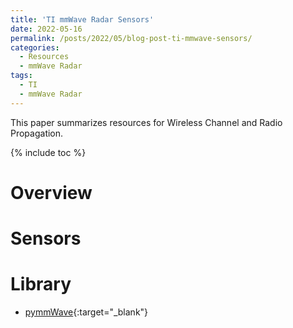 ```yaml
---
title: 'TI mmWave Radar Sensors'
date: 2022-05-16
permalink: /posts/2022/05/blog-post-ti-mmwave-sensors/
categories:
  - Resources
  - mmWave Radar
tags:
  - TI
  - mmWave Radar
---
```


This paper summarizes resources for Wireless Channel and Radio Propagation.

{% include toc %}

# Overview

# Sensors

# Library
* [pymmWave](https://pymmwave.readthedocs.io/en/latest/#){:target="_blank"}